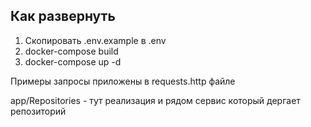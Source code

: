 ## Как развернуть
1. Скопировать .env.example в .env
2. docker-compose build 
3. docker-compose up -d

Примеры запросы приложены в requests.http файле

app/Repositories - тут реализация и рядом сервис который дергает репозиторий
